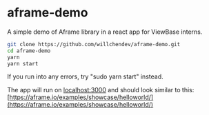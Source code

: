 # aframe-demo

A simple demo of Aframe library in a react app for ViewBase interns.

```bash
git clone https://github.com/willchendev/aframe-demo.git
cd aframe-demo
yarn
yarn start
```

If you run into any errors, try "sudo yarn start" instead.

The app will run on [localhost:3000](http://localhost:3000) and should look similar to this: [https://aframe.io/examples/showcase/helloworld/](https://aframe.io/examples/showcase/helloworld/)
